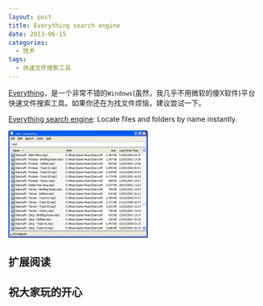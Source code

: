 ```yaml
---
layout: post
title: Everything search engine
date: 2013-06-15
categories:
  - 技术
tags:
  - 快速文件搜索工具
---
```


[Everything](http://www.voidtools.com)，是一个非常不错的`Windows`(虽然，我几乎不用微软的傻X软件)平台快速文件搜索工具。如果你还在为找文件烦恼，建议尝试一下。

[Everything search engine](http://www.voidtools.com): Locate files and folders by name instantly.

[![](/img/article/2013-06/15-03.jpg)](http://www.voidtools.com)


## 扩展阅读


## 祝大家玩的开心

